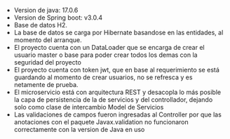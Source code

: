  - Version de java: 17.0.6
 - Version de Spring boot: v3.0.4
 - Base de datos H2.
 - La base de datos se carga por Hibernate basandose en las entidades, al momento del arranque.
 - El proyecto cuenta con un DataLoader que se encarga de crear el usuario master o base para poder crear todos los demas con la seguridad del proyecto
 - El proyecto cuenta con token jwt, que en base al requerimiento se está guardando al momento de crear usuarios, no se refresca y es netamente de prueba.
 - El microservicio está con arquitectura REST y desacopla lo más posible la capa de persistencia de la de servicios y del controllador, dejando solo como clase de intercambio Model de Servicios
 - Las validaciones de campos fueron ingresadas al Controller por que las anotaciones con el paquete Javax.validation no funcionaron correctamente con la version de Java en uso